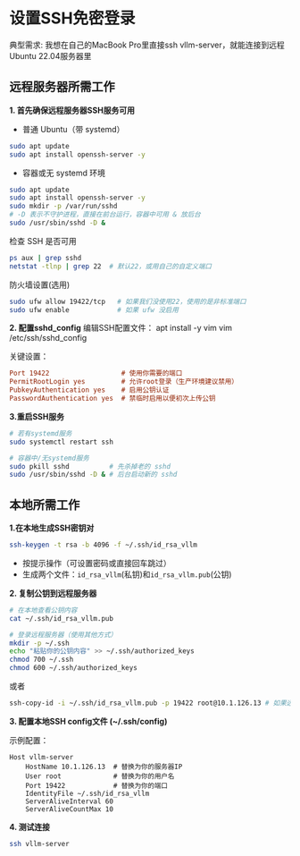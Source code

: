 # 设置SSH免密登录

典型需求:
我想在自己的MacBook Pro里直接ssh vllm-server，就能连接到远程Ubuntu 22.04服务器里

## 远程服务器所需工作

**1. 首先确保远程服务器SSH服务可用**

- 普通 Ubuntu（带 systemd）
```bash
sudo apt update
sudo apt install openssh-server -y
```

- 容器或无 systemd 环境
```bash
sudo apt update
sudo apt install openssh-server -y
sudo mkdir -p /var/run/sshd
# -D 表示不守护进程，直接在前台运行，容器中可用 & 放后台
sudo /usr/sbin/sshd -D &
```

检查 SSH 是否可用
```bash
ps aux | grep sshd
netstat -tlnp | grep 22  # 默认22，或用自己的自定义端口
```

防火墙设置(选用)
```bash
sudo ufw allow 19422/tcp   # 如果我们没使用22，使用的是非标准端口
sudo ufw enable            # 如果 ufw 没启用
```


**2. 配置sshd_config**
编辑SSH配置文件：
apt install -y vim
vim /etc/ssh/sshd_config

关键设置：
```ini
Port 19422                  # 使用你需要的端口
PermitRootLogin yes         # 允许root登录（生产环境建议禁用）
PubkeyAuthentication yes    # 启用公钥认证
PasswordAuthentication yes  # 禁临时启用以便初次上传公钥
```


**3.重启SSH服务**
```bash
# 若有systemd服务
sudo systemctl restart ssh

# 容器中/无systemd服务
sudo pkill sshd          # 先杀掉老的 sshd
sudo /usr/sbin/sshd -D & # 后台启动新的 sshd
```


## 本地所需工作

**1.在本地生成SSH密钥对**
```bash
ssh-keygen -t rsa -b 4096 -f ~/.ssh/id_rsa_vllm
```
- 按提示操作（可设置密码或直接回车跳过）
- 生成两个文件：`id_rsa_vllm`(私钥)和`id_rsa_vllm.pub`(公钥)

**2. 复制公钥到远程服务器**
```bash
# 在本地查看公钥内容
cat ~/.ssh/id_rsa_vllm.pub

# 登录远程服务器（使用其他方式）
mkdir -p ~/.ssh
echo "粘贴你的公钥内容" >> ~/.ssh/authorized_keys
chmod 700 ~/.ssh
chmod 600 ~/.ssh/authorized_keys
```

或者
```bash
ssh-copy-id -i ~/.ssh/id_rsa_vllm.pub -p 19422 root@10.1.126.13 # 如果远程暴露出的端口是19422
```

**3. 配置本地SSH config文件 (~/.ssh/config)**

示例配置：
```
Host vllm-server
    HostName 10.1.126.13  # 替换为你的服务器IP
    User root             # 替换为你的用户名
    Port 19422            # 替换为你的端口
    IdentityFile ~/.ssh/id_rsa_vllm
    ServerAliveInterval 60
    ServerAliveCountMax 10
```

**4. 测试连接**
```bash
ssh vllm-server
```
